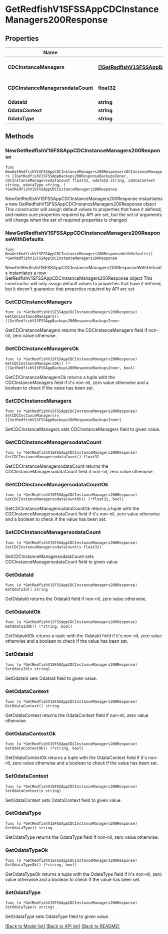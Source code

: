 # GetRedfishV1SFSSAppCDCInstanceManagers200Response

## Properties

Name | Type | Description | Notes
------------ | ------------- | ------------- | -------------
**CDCInstanceManagers** | [**[]GetRedfishV1SFSSAppBackups200ResponseBackupsInner**](GetRedfishV1SFSSAppBackups200ResponseBackupsInner.md) | A set of CDC instances | 
**CDCInstanceManagersodataCount** | **float32** | Number of CDC instances | 
**OdataId** | **string** |  | 
**OdataContext** | **string** |  | 
**OdataType** | **string** |  | 

## Methods

### NewGetRedfishV1SFSSAppCDCInstanceManagers200Response

`func NewGetRedfishV1SFSSAppCDCInstanceManagers200Response(cDCInstanceManagers []GetRedfishV1SFSSAppBackups200ResponseBackupsInner, cDCInstanceManagersodataCount float32, odataId string, odataContext string, odataType string, ) *GetRedfishV1SFSSAppCDCInstanceManagers200Response`

NewGetRedfishV1SFSSAppCDCInstanceManagers200Response instantiates a new GetRedfishV1SFSSAppCDCInstanceManagers200Response object
This constructor will assign default values to properties that have it defined,
and makes sure properties required by API are set, but the set of arguments
will change when the set of required properties is changed

### NewGetRedfishV1SFSSAppCDCInstanceManagers200ResponseWithDefaults

`func NewGetRedfishV1SFSSAppCDCInstanceManagers200ResponseWithDefaults() *GetRedfishV1SFSSAppCDCInstanceManagers200Response`

NewGetRedfishV1SFSSAppCDCInstanceManagers200ResponseWithDefaults instantiates a new GetRedfishV1SFSSAppCDCInstanceManagers200Response object
This constructor will only assign default values to properties that have it defined,
but it doesn't guarantee that properties required by API are set

### GetCDCInstanceManagers

`func (o *GetRedfishV1SFSSAppCDCInstanceManagers200Response) GetCDCInstanceManagers() []GetRedfishV1SFSSAppBackups200ResponseBackupsInner`

GetCDCInstanceManagers returns the CDCInstanceManagers field if non-nil, zero value otherwise.

### GetCDCInstanceManagersOk

`func (o *GetRedfishV1SFSSAppCDCInstanceManagers200Response) GetCDCInstanceManagersOk() (*[]GetRedfishV1SFSSAppBackups200ResponseBackupsInner, bool)`

GetCDCInstanceManagersOk returns a tuple with the CDCInstanceManagers field if it's non-nil, zero value otherwise
and a boolean to check if the value has been set.

### SetCDCInstanceManagers

`func (o *GetRedfishV1SFSSAppCDCInstanceManagers200Response) SetCDCInstanceManagers(v []GetRedfishV1SFSSAppBackups200ResponseBackupsInner)`

SetCDCInstanceManagers sets CDCInstanceManagers field to given value.


### GetCDCInstanceManagersodataCount

`func (o *GetRedfishV1SFSSAppCDCInstanceManagers200Response) GetCDCInstanceManagersodataCount() float32`

GetCDCInstanceManagersodataCount returns the CDCInstanceManagersodataCount field if non-nil, zero value otherwise.

### GetCDCInstanceManagersodataCountOk

`func (o *GetRedfishV1SFSSAppCDCInstanceManagers200Response) GetCDCInstanceManagersodataCountOk() (*float32, bool)`

GetCDCInstanceManagersodataCountOk returns a tuple with the CDCInstanceManagersodataCount field if it's non-nil, zero value otherwise
and a boolean to check if the value has been set.

### SetCDCInstanceManagersodataCount

`func (o *GetRedfishV1SFSSAppCDCInstanceManagers200Response) SetCDCInstanceManagersodataCount(v float32)`

SetCDCInstanceManagersodataCount sets CDCInstanceManagersodataCount field to given value.


### GetOdataId

`func (o *GetRedfishV1SFSSAppCDCInstanceManagers200Response) GetOdataId() string`

GetOdataId returns the OdataId field if non-nil, zero value otherwise.

### GetOdataIdOk

`func (o *GetRedfishV1SFSSAppCDCInstanceManagers200Response) GetOdataIdOk() (*string, bool)`

GetOdataIdOk returns a tuple with the OdataId field if it's non-nil, zero value otherwise
and a boolean to check if the value has been set.

### SetOdataId

`func (o *GetRedfishV1SFSSAppCDCInstanceManagers200Response) SetOdataId(v string)`

SetOdataId sets OdataId field to given value.


### GetOdataContext

`func (o *GetRedfishV1SFSSAppCDCInstanceManagers200Response) GetOdataContext() string`

GetOdataContext returns the OdataContext field if non-nil, zero value otherwise.

### GetOdataContextOk

`func (o *GetRedfishV1SFSSAppCDCInstanceManagers200Response) GetOdataContextOk() (*string, bool)`

GetOdataContextOk returns a tuple with the OdataContext field if it's non-nil, zero value otherwise
and a boolean to check if the value has been set.

### SetOdataContext

`func (o *GetRedfishV1SFSSAppCDCInstanceManagers200Response) SetOdataContext(v string)`

SetOdataContext sets OdataContext field to given value.


### GetOdataType

`func (o *GetRedfishV1SFSSAppCDCInstanceManagers200Response) GetOdataType() string`

GetOdataType returns the OdataType field if non-nil, zero value otherwise.

### GetOdataTypeOk

`func (o *GetRedfishV1SFSSAppCDCInstanceManagers200Response) GetOdataTypeOk() (*string, bool)`

GetOdataTypeOk returns a tuple with the OdataType field if it's non-nil, zero value otherwise
and a boolean to check if the value has been set.

### SetOdataType

`func (o *GetRedfishV1SFSSAppCDCInstanceManagers200Response) SetOdataType(v string)`

SetOdataType sets OdataType field to given value.



[[Back to Model list]](../README.md#documentation-for-models) [[Back to API list]](../README.md#documentation-for-api-endpoints) [[Back to README]](../README.md)


